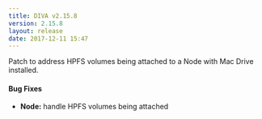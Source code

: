 ```yaml
---
title: DIVA v2.15.8
version: 2.15.8
layout: release
date: 2017-12-11 15:47
---
```


Patch to address HPFS volumes being attached to a Node with Mac Drive installed.

#### Bug Fixes 
 
* **Node:** handle HPFS volumes being attached
